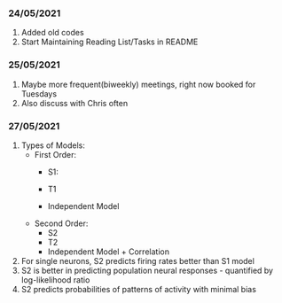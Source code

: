 ### 24/05/2021
1. Added old codes
2. Start Maintaining Reading List/Tasks in README

### 25/05/2021
1. Maybe more frequent(biweekly) meetings, right now booked for Tuesdays
2. Also discuss with Chris often

### 27/05/2021
1. Types of Models:
    * First Order:
        * S1:

        * T1
        * Independent Model
    * Second Order:
        * S2
        * T2
        * Independent Model + Correlation
2. For single neurons, S2 predicts firing rates better than S1 model
3. S2 is better in predicting population neural responses - quantified by log-likelihood ratio
3. S2 predicts probabilities of patterns of activity with minimal bias